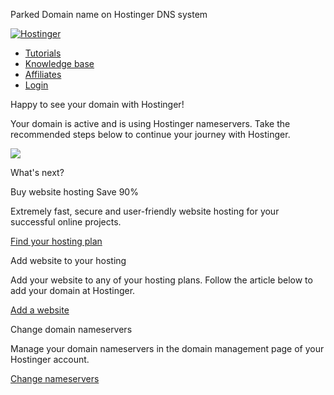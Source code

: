 Parked Domain name on Hostinger DNS system

[![Hostinger](hostinger-logo.svg)](https://www.hostinger.com/)

* [Tutorials](https://www.hostinger.com/tutorials)
* [Knowledge base](https://support.hostinger.com/en/)
* [Affiliates](https://www.hostinger.com/affiliates)
* [Login](https://hpanel.hostinger.com/login)

Happy to see your domain with Hostinger!

Your domain is active and is using Hostinger nameservers. Take the recommended steps below to continue your journey with Hostinger.

![](domain-default-img.svg)

What's next?

Buy website hosting Save 90%

  

Extremely fast, secure and user-friendly website hosting for your successful online projects.

  
[Find your hosting plan](https://www.hostinger.com)

Add website to your hosting

  

Add your website to any of your hosting plans. Follow the article below to add your domain at Hostinger.

  
[Add a website](https://support.hostinger.com/en/articles/1583214-how-to-add-a-domain-to-my-account-how-to-add-website)

Change domain nameservers

  

Manage your domain nameservers in the domain management page of your Hostinger account.

  
[Change nameservers](https://support.hostinger.com/en/articles/1696789-how-to-change-nameservers-at-hostinger)